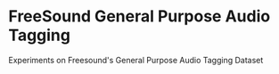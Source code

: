 # FreeSound General Purpose Audio Tagging
Experiments on Freesound's General Purpose Audio Tagging Dataset
